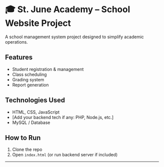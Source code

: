 # 🎓 St. June Academy – School Website Project  

A school management system project designed to simplify academic operations.  

## Features
- Student registration & management  
- Class scheduling  
- Grading system  
- Report generation  

## Technologies Used
- HTML, CSS, JavaScript  
- [Add your backend tech if any: PHP, Node.js, etc.]  
- MySQL / Database  

## How to Run
1. Clone the repo  
2. Open `index.html` (or run backend server if included)  

---
